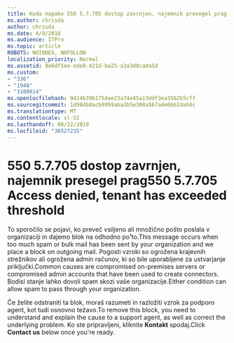 ```yaml
---
title: Koda napake 550 5.7.705 dostop zavrnjen, najemnik presegel prag
ms.author: chrisda
author: chrisda
ms.date: 4/9/2018
ms.audience: ITPro
ms.topic: article
ROBOTS: NOINDEX, NOFOLLOW
localization_priority: Normal
ms.assetid: 9e6df5ee-ede8-421d-ba25-a3a3d0ca0a5d
ms.custom:
- "336"
- "1948"
- "3100014"
ms.openlocfilehash: 9424b396175dae23a74e45a13ddf3ea3562b5cff
ms.sourcegitcommit: 1d98db8acb9959aba3b5e308a567ade6b62da56c
ms.translationtype: MT
ms.contentlocale: sl-SI
ms.lasthandoff: 08/22/2019
ms.locfileid: "36527235"
---
```

# <a name="550-57705-access-denied-tenant-has-exceeded-threshold"></a><span data-ttu-id="dcd57-102">550 5.7.705 dostop zavrnjen, najemnik presegel prag</span><span class="sxs-lookup"><span data-stu-id="dcd57-102">550 5.7.705 Access denied, tenant has exceeded threshold</span></span>

<span data-ttu-id="dcd57-103">To sporočilo se pojavi, ko preveč vsiljeno ali množično pošto poslala v organizaciji in dajemo blok na odhodno po¹to.</span><span class="sxs-lookup"><span data-stu-id="dcd57-103">This message occurs when too much spam or bulk mail has been sent by your organization and we place a block on outgoing mail.</span></span>
<span data-ttu-id="dcd57-104">Pogosti vzroki so ogrožena krajevnih strežnikov ali ogrožena admin računov, ki so bile uporabljene za ustvarjanje priključki.</span><span class="sxs-lookup"><span data-stu-id="dcd57-104">Common causes are compromised on-premises servers or compromised admin accounts that have been used to create connectors.</span></span> <span data-ttu-id="dcd57-105">Bodisi stanje lahko dovoli spam skozi vaše organizacije.</span><span class="sxs-lookup"><span data-stu-id="dcd57-105">Either condition can allow spam to pass through your organization.</span></span>

<span data-ttu-id="dcd57-106">Če želite odstraniti ta blok, moraš razumeti in razložiti vzrok za podporo agent, kot tudi osnovno težavo.</span><span class="sxs-lookup"><span data-stu-id="dcd57-106">To remove this block, you need to understand and explain the cause to a support agent, as well as correct the underlying problem.</span></span>
<span data-ttu-id="dcd57-107">Ko ste pripravljeni, kliknite **Kontakt** spodaj.</span><span class="sxs-lookup"><span data-stu-id="dcd57-107">Click **Contact us** below once you're ready.</span></span>
